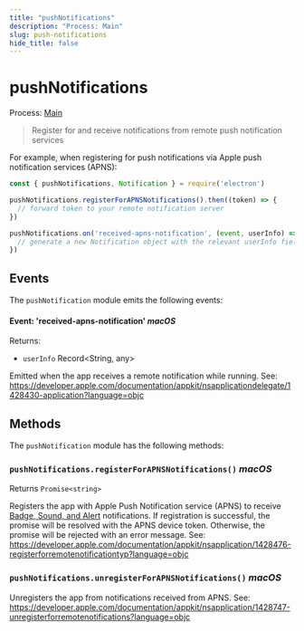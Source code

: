 ```yaml
---
title: "pushNotifications"
description: "Process: Main"
slug: push-notifications
hide_title: false
---
```


# pushNotifications

Process: [Main](latest/glossary.md#main-process)

> Register for and receive notifications from remote push notification services

For example, when registering for push notifications via Apple push notification services (APNS):

```javascript
const { pushNotifications, Notification } = require('electron')

pushNotifications.registerForAPNSNotifications().then((token) => {
  // forward token to your remote notification server
})

pushNotifications.on('received-apns-notification', (event, userInfo) => {
  // generate a new Notification object with the relevant userInfo fields
})
```

## Events

The `pushNotification` module emits the following events:

#### Event: 'received-apns-notification' _macOS_

Returns:

* `userInfo` Record&#60;String, any&#62;

Emitted when the app receives a remote notification while running.
See: https://developer.apple.com/documentation/appkit/nsapplicationdelegate/1428430-application?language=objc

## Methods

The `pushNotification` module has the following methods:

### `pushNotifications.registerForAPNSNotifications()` _macOS_

Returns `Promise<string>`

Registers the app with Apple Push Notification service (APNS) to receive [Badge, Sound, and Alert](https://developer.apple.com/documentation/appkit/sremotenotificationtype?language=objc) notifications. If registration is successful, the promise will be resolved with the APNS device token. Otherwise, the promise will be rejected with an error message.
See: https://developer.apple.com/documentation/appkit/nsapplication/1428476-registerforremotenotificationtyp?language=objc

### `pushNotifications.unregisterForAPNSNotifications()` _macOS_

Unregisters the app from notifications received from APNS.
See: https://developer.apple.com/documentation/appkit/nsapplication/1428747-unregisterforremotenotifications?language=objc
